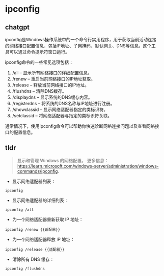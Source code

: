# ipconfig 
## chatgpt 
ipconfig是Windows操作系统中的一个命令行实用程序，用于获取当前活动连接的网络接口配置信息，包括IP地址、子网掩码、默认网关、DNS等信息。这个工具可以通过命令提示符窗口运行。

ipconfig命令的一些常见选项包括：

1. /all – 显示所有网络接口的详细配置信息。
2. /renew – 重启当前网络接口的IP地址获取。
3. /release – 释放当前网络接口的IP地址。
4. /flushdns – 清除DNS缓存。
5. /displaydns – 显示系统的DNS缓存内容。
6. /registerdns – 将系统的DNS名称与IP地址进行注册。
7. /showclassid – 显示网络适配器指定的类标识符。
8. /setclassid – 将网络适配器与指定的类标识符关联。

通常情况下，使用ipconfig命令可以帮助你快速诊断网络连接问题以及查看网络接口的配置信息。 

## tldr 
 
> 显示和管理 Windows 的网络配置。
> 更多信息：<https://learn.microsoft.com/windows-server/administration/windows-commands/ipconfig>.

- 显示网络适配器列表：

`ipconfig`

- 显示网络适配器的详细列表：

`ipconfig /all`

- 为一个网络适配器重新获取 IP 地址：

`ipconfig /renew {{适配器}}`

- 为一个网络适配器释放 IP 地址：

`ipconfig /release {{适配器}}`

- 清除所有 DNS 缓存：

`ipconfig /flushdns`
